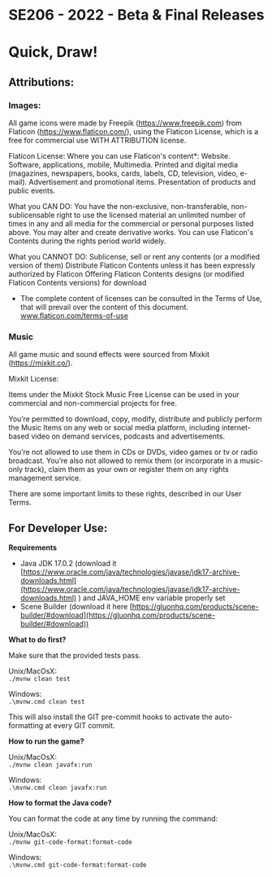 # SE206 - 2022 - Beta & Final Releases

# Quick, Draw! 

## Attributions:

### Images:

All game icons were made by Freepik (https://www.freepik.com) from Flaticon (https://www.flaticon.com/), using the Flaticon License, which is a free for commercial use WITH ATTRIBUTION license.

Flaticon License:
Where you can use Flaticon's content*:
Website.
Software, applications, mobile, Multimedia.
Printed and digital media (magazines, newspapers, books, cards, labels, CD, television, video, e-mail).
Advertisement and promotional items.
Presentation of products and public events.

What you CAN DO:
You have the non-exclusive, non-transferable, non-sublicensable right to use the licensed material an unlimited number of times in any and all media for the commercial or personal purposes listed above.
You may alter and create derivative works.
You can use Flaticon's Contents during the rights period world widely.

What you CANNOT DO:
Sublicense, sell or rent any contents (or a modified version of them)
Distribute Flaticon Contents unless it has been expressly authorized by Flaticon
Offering Flaticon Contents designs (or modified Flaticon Contents versions) for download

* The complete content of licenses can be consulted in the Terms of Use, that will prevail over the content of this document.
www.flaticon.com/terms-of-use

### Music

All game music and sound effects were sourced from Mixkit (https://mixkit.co/).

Mixkit License:

Items under the Mixkit Stock Music Free License can be used in your commercial and non-commercial projects for free.

You’re permitted to download, copy, modify, distribute and publicly perform the Music Items on any web or social media platform, including internet-based video on demand services, podcasts and advertisements.

You’re not allowed to use them in CDs or DVDs, video games or tv or radio broadcast. You’re also not allowed to remix them (or incorporate in a music-only track), claim them as your own or register them on any rights management service.

There are some important limits to these rights, described in our User Terms.

## For Developer Use:

**Requirements**

- Java JDK 17.0.2 (download
  it [https://www.oracle.com/java/technologies/javase/jdk17-archive-downloads.html](https://www.oracle.com/java/technologies/javase/jdk17-archive-downloads.html) )
  and JAVA_HOME env variable properly set
- Scene Builder (download it
  here [https://gluonhq.com/products/scene-builder/#download](https://gluonhq.com/products/scene-builder/#download))


**What to do first?**

Make sure that the provided tests pass.

Unix/MacOsX:  
`./mvnw clean test`

Windows:  
`.\mvnw.cmd clean test`

This will also install the GIT pre-commit hooks to activate the auto-formatting at every GIT commit.

**How to run the game?**

Unix/MacOsX:  
`./mvnw clean javafx:run`

Windows:  
`.\mvnw.cmd clean javafx:run`

**How to format the Java code?**

You can format the code at any time by running the command:

Unix/MacOsX:  
`./mvnw git-code-format:format-code `

Windows:  
`.\mvnw.cmd git-code-format:format-code `
